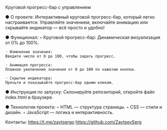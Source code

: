 Круговой прогресс-бар с управлением

● О проекте:
    Интерактивный круговой прогресс-бар, который легко настраивается. Управляйте значением, включайте анимацию или скрывайте индикатор — всё просто и удобно!

● Функционал:
    ◦ Круговой прогресс-бар:
    Динамическая визуализация от 0% до 100%.

    ◦ Изменение значения:
    Введите число от 0 до 100, чтобы задать прогресс.

    ◦ Анимация прогресса:
    Плавное увеличение значения от 0 до 100 по нажатию кнопки.

    ◦ Скрытие индикатора:
    Прячьте и показывайте прогресс-бар одним кликом.

● Инструкция по запуску:
    Склонируйте репозиторий, откройте файл index.html в браузере.

● Технологии проекта:
    ◦ HTML — структура страницы.
    ◦ CSS — стили и дизайн.
    ◦ JavaScript — логика и интерактивность.

Контакты:
https://t.me/zaytsergo
https://github.com/ZaytsevSerg